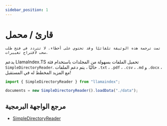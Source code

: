 ```yaml
---
sidebar_position: 1
---
```


# قارئ / محمل

`تمت ترجمة هذه الوثيقة تلقائيًا وقد تحتوي على أخطاء. لا تتردد في فتح طلب سحب لاقتراح تغييرات.`

يدعم LlamaIndex.TS تحميل الملفات بسهولة من المجلدات باستخدام فئة `SimpleDirectoryReader`. حاليًا ، يتم دعم الملفات `.txt` ، `.pdf` ، `.csv` ، `.md` و `.docx` ، مع المزيد المخطط له في المستقبل!

```typescript
import { SimpleDirectoryReader } from "llamaindex";

documents = new SimpleDirectoryReader().loadData("./data");
```

## مرجع الواجهة البرمجية

- [SimpleDirectoryReader](../../api/classes/SimpleDirectoryReader.md)
